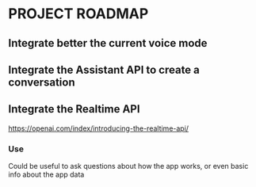# PROJECT ROADMAP
## Integrate better the current voice mode
## Integrate the Assistant API to create a conversation
## Integrate the Realtime API
https://openai.com/index/introducing-the-realtime-api/
### Use
Could be useful to ask questions about how the app works, or even basic info about the app data
